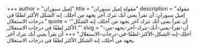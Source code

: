 +++
author = "إميل سيوران"
title = "مقولة إميل سيوران"
description = "مقولة إميل سيوران: أن تقرأ يعني أنك تترك آخر يجهد من أجلك، إنه الشكل الأكثر لطفًا في درجات الاستغلال."
quote = '''أن تقرأ يعني أنك تترك آخر يجهد من أجلك، إنه الشكل الأكثر لطفًا في درجات الاستغلال.'''
slug = "أن-تقرأ-يعني-أنك-تترك-آخر-يجهد-من-أجلك-إنه-الشكل-الأكثر-لطفًا-في-درجات-الاستغلال"
+++
أن تقرأ يعني أنك تترك آخر يجهد من أجلك، إنه الشكل الأكثر لطفًا في درجات الاستغلال.
